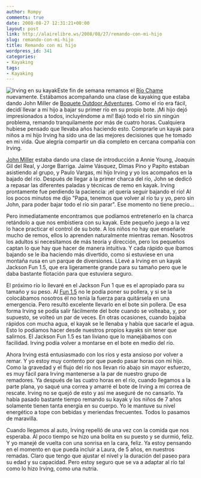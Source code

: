 ```yaml
---
author: Rompy
comments: true
date: 2008-08-27 12:31:21+00:00
layout: post
link: http://alairelibre.ws/2008/08/27/remando-con-mi-hijo
slug: remando-con-mi-hijo
title: Remando con mi hijo
wordpress_id: 341
categories:
- Kayaking
tags:
- Kayaking
---
```


![Irving en su kayak](http://alairelibre.ws/gallery/d/32789-2/P8240026.JPG)Este fin de semana remamos el [Río Chame](http://wiki.alairelibre.net/index.php?title=Chame) nuevamente. Estábamos acompañando una clase de kayaking que estaba dando John Miller de [Boquete Outdoor Adventures](http://www.boqueteoutdooradventures.com). Como el río era fácil, decidí llevar a mi hijo a bajar su primer río en su propio bote. ¡Mi hijo dejó impresionados a todos, incluyéndome a mi! Bajó todo el río sin ningún problema, remando tranquilamente por más de cuatro horas. Cualquiera hubiese pensado que llevaba años haciendo esto. Comprarle un kayak para niños a mi hijo Irving ha sido una de las mejores decisiones que he tomado en mi vida. Que alegría compartir un día completo en cercana compañía con Irving.

[John Miller](http://alairelibre.ws/gallery/v/Chame2/P8240011.JPG.html) estaba dando una clase de introducción a Annie Young, Joaquín Gil del Real, y Jorge Barriga. Jaime Vásquez, Dimas Pino y Papito estaban asistiendo al grupo, y Paulo Vargas, mi hijo Irving y yo los acompaños en la bajado del río. Después de llegar a la primer charca del río, John se dedicó a repasar las diferentes paladas y técnicas de remo en kayak. Irving prontamente fue perdiendo la paciencia: ¡el quería seguir bajando el río! Al los pocos minutos me dijo "Papa, tenemos que volver al río tu y yo, pero sin John, para poder bajar todo el río sin parar". Ese momento no tiene precio...

Pero inmediatamente encontramos que podíamos entretenerlo en la charca retándolo a que nos embistiera con su kayak. Este pequeño juego a la vez lo hace practicar el control de su bote. A los niños no hay que enseñarle mucho de remos, ellos lo aprenden naturalmente mientras reman. Nosotros los adultos si necesitamos de más teoría y dirección, pero los pequeños captan lo que hay que hacer de manera intuitiva. Y cada rápido que íbamos bajando se le iba haciendo más divertido, como si estuviese en una montaña rusa en un parque de diversiones. LLevé a Irving en un kayak Jackson Fun 1.5, que era ligeramente grande para su tamaño pero que le daba bastante flotación para que estuviera seguro.

El próximo río lo llevaré en el Jackson Fun 1 que es el apropiado para su tamaño y su peso. Al [Fun 1.5](http://alairelibre.ws/gallery/d/32839-2/P8240045.JPG) no le podía poner su pollera, y si se la colocábamos nosotros él no tenía la fuerza para quitársela en una emergencia. Pero resultó excelente llevarlo en el bote sin pollera. De esa forma Irving se podía salir fácilmente del bote cuando se volteaba, y, por supuesto, se volteó un par de veces. En otras ocasiones, cuando bajaba rápidos con mucha agua, el kayak se le llenaba y había que sacarle el agua. Esto lo podíamos hacer desde nuestros propios kayaks sin tener que salirnos. El Jackson Fun 1.5 es tan liviano que lo manejábamos con facilidad. Irving podía volver a montarse en el bote en medio del río.

Ahora Irving está entusiasmado con los ríos y esta ansioso por volver a remar. Y yo estoy muy contento por que puedo pasar horas con mi hijo. Como la gravedad y el flujo del río nos llevan río abajo sin mayor esfuerzo, es muy fácil para Irving mantenerse a la par de nuestro grupo de remadores. Ya después de las cuatro horas en el río, cuando llegamos a la parte plana, yo saqué una correa y amarré el bote de Irving a mi correa de rescate. Irving no se quejó de esto y así me aseguré de no cansarlo. Ya había pasado bastante tiempo remando su kayak y los niños de 7 años solamente tienen tanta energía en su cuerpo. Yo le mantuve su nivel energético a tope con bebidas y meriendas frecuentes. Todos lo pasamos de maravilla.

Cuando llegamos al auto, Irving repelló de una vez con la comida que nos esperaba. Al poco tiempo se hizo una bolita en su puesto y se durmió, feliz. Y yo manejé de vuelta con una sonrisa en la cara, feliz. Ya estoy pensando en el momento en que pueda incluir a Laura, de 5 años, en nuestros remadas. Claro que tengo que ajustar el nivel y la duración del paseo para su edad y su capacidad. Pero estoy seguro que se va a adaptar al río tal como lo hizo Irving, como una nutria.
